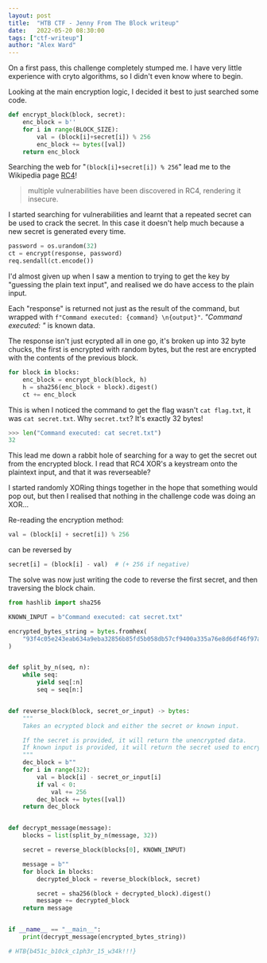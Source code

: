 ```yaml
---
layout: post
title:  "HTB CTF - Jenny From The Block writeup"
date:   2022-05-20 08:30:00
tags: ["ctf-writeup"]
author: "Alex Ward"
---
```


On a first pass, this challenge completely stumped me. I have very
little experience with cryto algorithms, so I didn't even know where to begin.

Looking at the main encryption logic, I decided it best to just
searched some code.

```python
def encrypt_block(block, secret):
    enc_block = b''
    for i in range(BLOCK_SIZE):
        val = (block[i]+secret[i]) % 256
        enc_block += bytes([val])
    return enc_block
```

<!--more-->

Searching the web for "`(block[i]+secret[i]) % 256`" lead me to
the Wikipedia page [RC4](https://en.wikipedia.org/wiki/RC4)!

> multiple vulnerabilities have been discovered in RC4, rendering it insecure.

I started searching for vulnerabilities and learnt that a repeated
secret can be used to crack the secret. In this case it doesn't help much because a new secret is generated every time.

```python
password = os.urandom(32)
ct = encrypt(response, password)
req.sendall(ct.encode())
```

I'd almost given up when I saw a mention to trying to get the key by
"guessing the plain text input", and realised we do have access to the plain input.

Each "response" is returned not just as the result of the command,
but wrapped with `f"Command executed: {command} \n{output}"`. _"Command executed: "_ is known data.

The response isn't just ecrypted all in one go, it's broken up into
32 byte chucks, the first is encrypted with random bytes, but the rest are encrypted with the contents of the previous block.

```python
for block in blocks:
    enc_block = encrypt_block(block, h)
    h = sha256(enc_block + block).digest()
    ct += enc_block
```

This is when I noticed the command to get the flag wasn't `cat flag.txt`,
it was `cat secret.txt`. Why `secret.txt`? It's exactly 32 bytes!

```python
>>> len("Command executed: cat secret.txt")
32
```

This lead me down a rabbit hole of searching for a way to get the
secret out from the encrypted block. I read that RC4 XOR's a keystream
onto the plaintext input, and that it was reverseable?

I started randomly XORing things together in the hope that something
would pop out, but then I realised that nothing in the challenge
code was doing an XOR...

Re-reading the encryption method:

```python
val = (block[i] + secret[i]) % 256
```

can be reversed by

```python
secret[i] = (block[i] - val)  # (+ 256 if negative)
```

The solve was now just writing the code to reverse the first
secret, and then traversing the block chain.

```python
from hashlib import sha256

KNOWN_INPUT = b"Command executed: cat secret.txt"

encrypted_bytes_string = bytes.fromhex(
    "93f4c05e243eab634a9eba32856b85fd5b058db57cf9400a335a76e8d6df46f97a03c9e9038815f1f713869a83c7369cd45e732621afb5c865fb814890429bb2"
)


def split_by_n(seq, n):
    while seq:
        yield seq[:n]
        seq = seq[n:]


def reverse_block(block, secret_or_input) -> bytes:
    """
    Takes an ecrypted block and either the secret or known input.

    If the secret is provided, it will return the unencrypted data.
    If known input is provided, it will return the secret used to encrypt the data
    """
    dec_block = b""
    for i in range(32):
        val = block[i] - secret_or_input[i]
        if val < 0:
            val += 256
        dec_block += bytes([val])
    return dec_block


def decrypt_message(message):
    blocks = list(split_by_n(message, 32))

    secret = reverse_block(blocks[0], KNOWN_INPUT)

    message = b""
    for block in blocks:
        decrypted_block = reverse_block(block, secret)

        secret = sha256(block + decrypted_block).digest()
        message += decrypted_block
    return message


if __name__ == "__main__":
    print(decrypt_message(encrypted_bytes_string))

# HTB{b451c_b10ck_c1ph3r_15_w34k!!!}
```